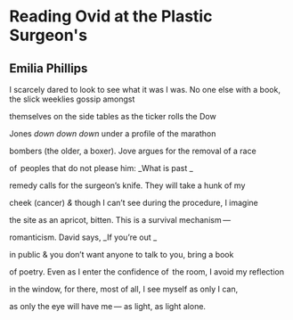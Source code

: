 # Reading Ovid at the Plastic Surgeon's
## Emilia Phillips
I scarcely dared to look
to see what it was I was.
No one else with a book, the slick
weeklies gossip amongst

themselves on the side
tables as the ticker rolls the Dow

Jones _down down down_ under
a profile of the marathon

bombers (the older, a boxer). Jove
argues for the removal of a race

of   peoples that do not please
him: _What is past
_

remedy calls for the surgeon’s
knife. They will take a hunk of my

cheek (cancer) _&_ though I can’t
see during the procedure, I imagine

the site as an apricot, bitten.
This is a survival mechanism —

romanticism. David says,
 _If you’re out
_

in public & you don’t want anyone
to talk to you, bring a book

of poetry. Even as I enter the confidence
of   the room, I avoid my reflection

in the window, for there, most
of all, I see myself as only I can,

as only the eye will have me —
as light, as light alone.